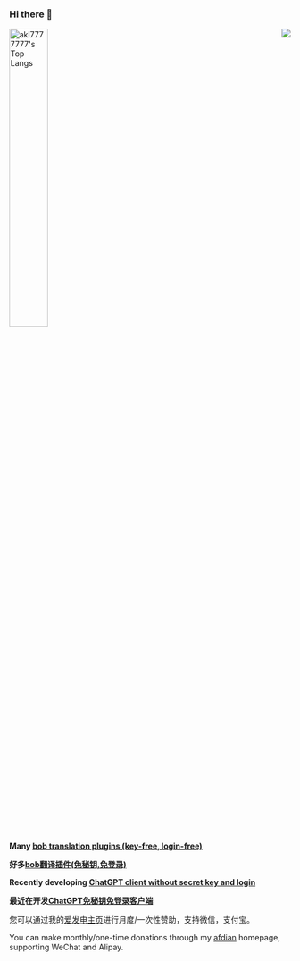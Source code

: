### Hi there 👋
<a href="https://github.com/akl7777777">
  <img align="right" src="https://github-readme-stats-mu-azure.vercel.app/api?username=akl7777777&show_icons=true&theme=default" />
  <img src="https://github-readme-stats.vercel.app/api/top-langs/?username=akl7777777&layout=compact&hide_border=true&langs_count=10" alt="akl7777777's Top Langs" width="37%" /> 
</a>

**Many [bob translation plugins (key-free, login-free)](https://github.com/akl7777777/bob-plugin-akl-deepl-free-translate)**

**好多[bob翻译插件(免秘钥,免登录)](https://github.com/akl7777777/bob-plugin-akl-deepl-free-translate)**

**Recently developing [ChatGPT client without secret key and login](https://github.com/akl7777777/ShellGPT)**

**最近在开发[ChatGPT免秘钥免登录客户端](https://github.com/akl7777777/ShellGPT)**

您可以通过我的[爱发电主页](https://afdian.net/a/akl7777777)进行月度/一次性赞助，支持微信，支付宝。

You can make monthly/one-time donations through my [afdian](https://afdian.net/a/akl7777777) homepage, supporting WeChat and Alipay.

<!--
**akl7777777/akl7777777** is a ✨ _special_ ✨ repository because its `README.md` (this file) appears on your GitHub profile.

Here are some ideas to get you started:

- 🔭 I’m currently working on ...
- 🌱 I’m currently learning ...
- 👯 I’m looking to collaborate on ...
- 🤔 I’m looking for help with ...
- 💬 Ask me about ...
- 📫 How to reach me: ...
- 😄 Pronouns: ...
- ⚡ Fun fact: ...
-->
